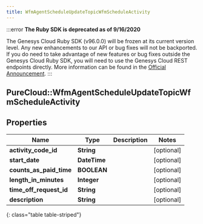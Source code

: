 ```yaml
---
title: WfmAgentScheduleUpdateTopicWfmScheduleActivity
---
```


:::error
**The Ruby SDK is deprecated as of 9/16/2020**

The Genesys Cloud Ruby SDK (v96.0.0) will be frozen at its current version level. Any new enhancements to our API or bug fixes will not be backported. If you do need to take advantage of new features or bug fixes outside the Genesys Cloud Ruby SDK, you will need to use the Genesys Cloud REST endpoints directly. More information can be found in the [Official Announcement](https://developer.mypurecloud.com/forum/t/announcement-genesys-cloud-ruby-sdk-end-of-life/8850).
:::


## PureCloud::WfmAgentScheduleUpdateTopicWfmScheduleActivity

## Properties

|Name | Type | Description | Notes|
|------------ | ------------- | ------------- | -------------|
| **activity_code_id** | **String** |  | [optional] |
| **start_date** | **DateTime** |  | [optional] |
| **counts_as_paid_time** | **BOOLEAN** |  | [optional] |
| **length_in_minutes** | **Integer** |  | [optional] |
| **time_off_request_id** | **String** |  | [optional] |
| **description** | **String** |  | [optional] |
{: class="table table-striped"}


